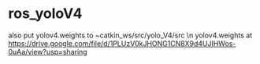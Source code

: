 # ros_yoloV4
also put yolov4.weights to ~catkin_ws/src/yolo_V4/src \n
yolov4.weights at https://drive.google.com/file/d/1PLUzV0kJHONG1CN8X9d4UJIHWos-0uAa/view?usp=sharing
